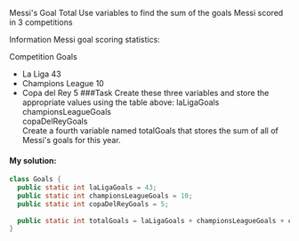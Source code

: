 Messi's Goal Total
Use variables to find the sum of the goals Messi scored in 3 competitions

Information
Messi goal scoring statistics:

Competition	Goals
- La Liga	43
- Champions League	10
- Copa del Rey	5
###Task
Create these three variables and store the appropriate values using the table above:
laLigaGoals <br>
championsLeagueGoals <br>
copaDelReyGoals <br>
Create a fourth variable named totalGoals that stores the sum of all of Messi's goals for this year.

#### My solution:

````java
class Goals {
  public static int laLigaGoals = 43;
  public static int championsLeagueGoals = 10;
  public static int copaDelReyGoals = 5;
  
  public static int totalGoals = laLigaGoals + championsLeagueGoals + copaDelReyGoals;
}
````